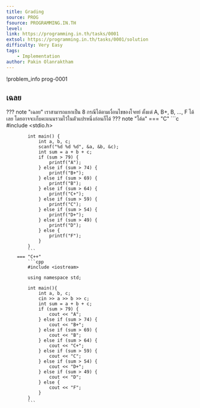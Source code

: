 ```yaml
---
title: Grading
source: PROG
fsource: PROGRAMMING.IN.TH
level:
link: https://programming.in.th/tasks/0001
extsol: https://programming.in.th/tasks/0001/solution
difficulty: Very Easy
tags: 
    - Implementation
author: Pakin Olanraktham
---
```


!problem_info prog-0001

## เฉลย

??? note "เฉลย"
    เราสามารถแยกเป็น 8 กรณีได้ตามเงื่อนไขของโจทย์ ตั้งแต่ A, B+, B, ..., F ได้เลย โดยอาจจะเก็บคะแนนรวมไว้ในตัวแปรหนึ่งก่อนก็ได้
    ??? note "โค้ด"
        === "C"
            ```c
            #include <stdio.h>

            int main() {
                int a, b, c;
                scanf("%d %d %d", &a, &b, &c);
                int sum = a + b + c;
                if (sum > 79) {
                    printf("A");
                } else if (sum > 74) {
                    printf("B+");
                } else if (sum > 69) {
                    printf("B");
                } else if (sum > 64) {
                    printf("C+");
                } else if (sum > 59) {
                    printf("C");
                } else if (sum > 54) {
                    printf("D+");
                } else if (sum > 49) {
                    printf("D");
                } else {
                    printf("F");
                }
            }
            ```
        === "C++"
            ```cpp
            #include <iostream>

            using namespace std;

            int main(){
                int a, b, c;
                cin >> a >> b >> c;
                int sum = a + b + c;
                if (sum > 79) {
                    cout << "A";
                } else if (sum > 74) {
                    cout << "B+";
                } else if (sum > 69) {
                    cout << "B";
                } else if (sum > 64) {
                    cout << "C+";
                } else if (sum > 59) {
                    cout << "C";
                } else if (sum > 54) {
                    cout << "D+";
                } else if (sum > 49) {
                    cout << "D";
                } else {
                    cout << "F";
                }
            }
            ```

